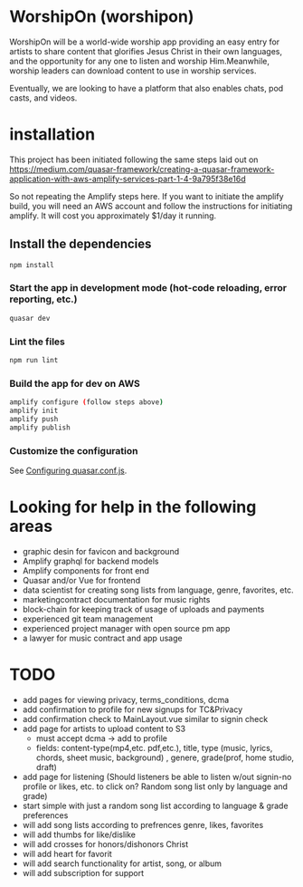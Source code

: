 # WorshipOn (worshipon)
WorshipOn will be a world-wide worship app providing an easy entry for artists to share content that glorifies Jesus Christ in their own languages, and the opportunity for any one to listen and worship Him.Meanwhile, worship leaders can download content to use in worship services.

Eventually, we are looking to have a platform that also enables chats, pod casts, and videos.

# installation

This project has been initiated following the same steps laid out on https://medium.com/quasar-framework/creating-a-quasar-framework-application-with-aws-amplify-services-part-1-4-9a795f38e16d

So not repeating the Amplify steps here. If you want to initiate the amplify build, you will need an AWS account and follow the instructions for initiating amplify.  It will cost you approximately $1/day it running.


## Install the dependencies
```bash
npm install
```

### Start the app in development mode (hot-code reloading, error reporting, etc.)
```bash
quasar dev
```

### Lint the files
```bash
npm run lint
```

### Build the app for dev on AWS
```bash
amplify configure (follow steps above)
amplify init
amplify push
amplify publish
```

### Customize the configuration
See [Configuring quasar.conf.js](https://quasar.dev/quasar-cli/quasar-conf-js).

# Looking for help in the following areas
  * graphic desin for favicon and background
  * Amplify graphql for backend models
  * Amplify components for front end  
  * Quasar and/or Vue for frontend
  * data scientist for creating song lists from language, genre, favorites, etc.
  * marketingcontract documentation for music rights
  * block-chain for keeping track of usage of uploads and payments
  * experienced git team management
  * experienced project manager with open source pm app
  * a lawyer for music contract and app usage
# TODO
  * add pages for viewing privacy, terms_conditions, dcma
  * add confirmation to profile for new signups for TC&Privacy 
  * add confirmation check to MainLayout.vue similar to signin check
  * add page for artists to upload content to S3
    * must accept dcma -> add to profile
    * fields: content-type(mp4,etc. pdf,etc.), title, type (music, lyrics, chords, sheet music, background) , genere, grade(prof, home studio, draft)
  * add page for listening (Should listeners be able to listen w/out signin-no profile or likes, etc. to click on? Random song list only by language and grade)
  * start simple with just a random song list according to language & grade preferences
  * will add song lists according to prefrences genre, likes, favorites
  * will add thumbs for like/dislike
  * will add crosses for honors/dishonors Christ
  * will add heart for favorit
  * will add search functionality for artist, song, or album
  * will add subscription for support